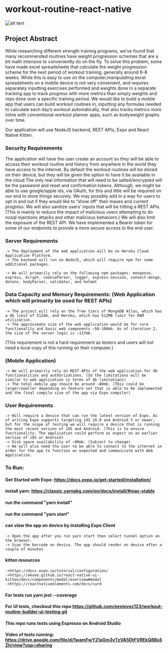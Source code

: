 # workout-routine-react-native
![alt text](https://github.com/ropowisc/workout-routine-react-native/assets/logo1.png "Workout routine builder logo")
## Project Abstract
While researching different strength training programs, we’ve found that many recommended routines have weight progression schemes that are a bit math intensive to conveniently do on the fly. To solve this problem, some have made excel spreadsheets that calculate the weight progression scheme for the next period of workout training, generally around 6-8 weeks. While this is easy to use on the computer,manipulating excel spreadsheets on a mobile device is not very convenient, and requires separately inputting exercises performed and weights done in a separate tracking app to track progress with more metrics than simply weights and reps done over a specific training period. We would like to build a mobile app that users can build workout routines in, inputting any formulas needed to calculate each day’s workout automatically, that also tracks metrics more inline with conventional workout planner apps, such as bodyweight graphs over time.

Our application will use NodeJS backend, REST APIs, Expo and React Native Kitten.

### Security Requirements
The application will have the user create an account so they will be able to access their workout routine and history from anywhere in the world they have access to the internet. By default the workout routines will be stored on their device, but they will be given the option to have it be available in the cloud.The only real information that will need to be salted/encrypted will be the password and reset and confirmation tokens. Although, we might be able to use google/apple ids, via OAuth, for this and little will be required on our end to store things securely. We may possibly add in a way for users to opt in and out if they would like to “show off” their maxes and current progress. We will also sanitize users’ inputs that will be hitting a REST APIs. (This is mainly to reduce the impact of malicious users attempting to do nosql injections attacks and other malicious behaviors.) We will also limit the exposure of the REST API. We have implemented a Bearer token for some of our endpoints to provide a more secure access to the end user.

### Server Requirements
    -> The deployment of the web application will be on Heroku Cloud Application Platform.
    -> The backend will run on NodeJS, which will require npm for some additional packages. 

    -> We will primarily rely on the following npm packages: mongoose, express, bcrypt, cookieParser, logger, express-session, connect-mongo, dotenv, bodyParser, validator, and helmet

### Data Capacity and Memory Requirements: (Web Application which will primarily be used for REST APIs)
    -> The project will rely on the free tiers of MongoDB Atlas, which has a db limit of 512mb, and Heroku, which has 512MB limit for RAM utilization.
    -> The approximate size of the web application would be for core functionality and basic web components ~50-100mb. As of iteration 2, the size of the server logic is ~117mb.
(This requirement is not a hard requirement as testers and users will not need a local copy of this running on their computer.)

### (Mobile Application)
    -> We will primarily rely on REST APIs of the web application for db functionalities and authorizations. (So the limitations will be similar to web application in terms of db limitations)
    -> The total mobile app should be around ~80mb. (This could be larger/smaller depending on feature set that is able to be implemented and the final compile size of the app via Expo compiler)


### User Requirements
    -> Will require a device that can run the latest version of Expo. As of writing Expo supports targeting iOS 10.0 and Android 5 or newer, but for the scope of testing we will require a device that is running the most recent version of iOS and Android. (This is to ensure functionality. The application could perform as expect on an earlier version of iOS or Android) 
    -> Disk space availability of ~80mb. (Subject to change)
    -> We will also need the user to be able to connect to the internet in order for the app to function as expected and communicate with Web Application. 


### To Run:
#### Get Started with Expo: https://docs.expo.io/get-started/installation/
#### install yarn: https://classic.yarnpkg.com/en/docs/install/#mac-stable
#### run the command "yarn install"
#### run the command "yarn start" 
#### can view the app on device by installing Expo Client 
    -> Open the app after you run yarn start then select tunnel option on the browser.
    -> Scan the barcode on device. The app should render on device after a couple of minutes
#### kitten resources
    ->https://docs.expo.io/tutorial/configuration/
    ->https://akveo.github.io/react-native-ui-kitten/docs/components/modal/overview#modal
    ->https://reactnativeelements.com/docs/card
#### For tests run yarn jest --coverage

#### For UI tests, checkout this repo https://github.com/eestevez123/workout-routine-builder-ui-testing.git
#### This repo runs tests using Espresso on Android Studio
#### Video of tests running: https://drive.google.com/file/d/1wamFwY21aGm3vTzVA5DtFVREkQ8BsSZh/view?usp=sharing 
